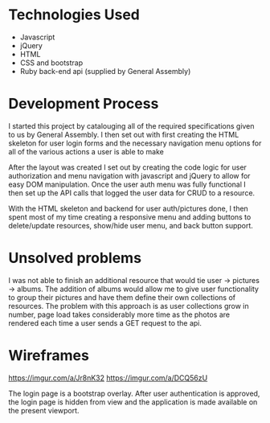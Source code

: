 # **Technologies Used**
+ Javascript
+ jQuery
+ HTML
+ CSS and bootstrap
+ Ruby back-end api (supplied by General Assembly)

# **Development Process**
I started this project by catalouging all of the required specifications given to us by General Assembly. I then set out with first creating the HTML skeleton for user login forms and the necessary navigation menu options for all of the various actions a user is able to make

After the layout was created I set out by creating the code logic for user authorization and menu navigation with javascript and jQuery to allow for easy DOM manipulation. Once the user auth menu was fully functional I then set up the API calls that logged the user data for CRUD to a resource. 

With the HTML skeleton and backend for user auth/pictures done, I then spent most of my time creating a responsive menu and adding buttons to delete/update resources, show/hide user menu, and back button support. 

# Unsolved problems
I was not able to finish an additional resource that would tie user -> pictures -> albums. The addition of albums would allow me to give user functionality to group their pictures and have them define their own collections of resources. The problem with this approach is as user collections grow in number, page load takes considerably more time as the photos are rendered each time a user sends a GET request to the api.

# Wireframes
https://imgur.com/a/Jr8nK32
https://imgur.com/a/DCQ56zU

The login page is a bootstrap overlay. After user authentication is approved,
the login page is hidden from view and the application is made available on the present viewport.
